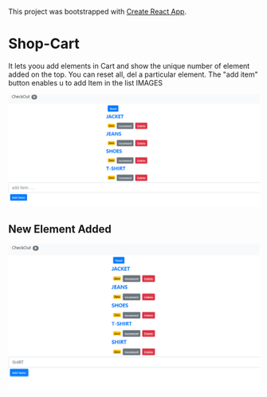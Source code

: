 This project was bootstrapped with [Create React App](https://github.com/facebook/create-react-app).

# Shop-Cart
It lets yoou add elements in Cart and show the unique number of element added on the top. You can reset all, del a particular element.
The "add item" button enables u to add Item in the list
IMAGES

![SHOP-CART-IMAGE](./Images/FirstCapture.PNG)

## New Element Added

![NewElementAdded](./Images/NewElementAdded.PNG)
